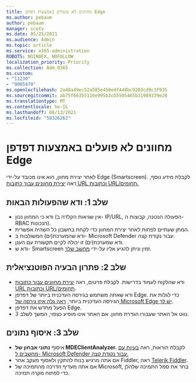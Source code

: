 ```yaml
---
title: מחוונים לא פועלים באמצעות דפדפן Edge
ms.author: pebaum
author: pebaum
manager: scotv
ms.date: 05/25/2021
ms.audience: Admin
ms.topic: article
ms.service: o365-administration
ROBOTS: NOINDEX, NOFOLLOW
localization_priority: Priority
ms.collection: Adm_O365
ms.custom:
- "11230"
- "9005470"
ms.openlocfilehash: 2a48a49ec52a585e450edf448bc9203cd9c3f935
ms.sourcegitcommit: ab75f66355116e995b3cb5505465b31989339e28
ms.translationtype: MT
ms.contentlocale: he-IL
ms.lasthandoff: 08/13/2021
ms.locfileid: "58326262"
---
```

# <a name="indicators-dont-work-using-edge-browser"></a>מחוונים לא פועלים באמצעות דפדפן Edge

לאחר יצירת מחוון, הוא אינו מכובד על-ידי Edge (Smartscreen). לקבלת מידע נוסף, ראה [יצירת מחוונים עבור כתובות URL וכתובות URL/תחומים.](https://docs.microsoft.com/microsoft-365/security/defender-endpoint/indicator-ip-domain)

## <a name="step-1-ensure-the-following"></a>שלב 1: ודא שהפעולות הבאות

- ודא כי המחוון נכון (אין שגיאות הקלדה ב- IP/URL, הפעולה הנכונה, קבוצות ה- RBAC הנכונות).
- המתן שעתיים לפחות לאחר יצירת המחוון כדי לקחת בחשבון כל השהיה אפשרית.
- ודא שהמערכת(ים) המשולבות ב- Microsoft Defender עבור נקודת קצה.
- ודא שמערכת(ים) זו יכולה לקיים תקשורת עם הענן.
- ודא ש- Smartscreen זמין וניתן להגיע אליו על-ידי [מחשב שלך](https://demo.smartscreen.msft.net).

## <a name="step-2-troubleshoot-the-potential-issue"></a>שלב 2: פתרון הבעיה הפוטנציאלית

- ודא שהלקוח לעמוד בדרישות. לקבלת פרטים, ראה [יצירת מחוונים עבור כתובות URL וכתובות URL/תחומים](https://docs.microsoft.com/microsoft-365/security/defender-endpoint/indicator-ip-domain).
- ודא שאתה משתמש בגירסה העדכנית ביותר של דפדפן Edge. כדי לגלות את הגירסה העדכנית ביותר, [ראה גלה איזו גירסה של Microsoft Edge יש לך](https://support.microsoft.com/microsoft-edge/find-out-which-version-of-microsoft-edge-you-have-c726bee8-c42e-e472-e954-4cf5123497eb).
- הפעל מחדש את דפדפן Edge.
- נווט אל האתר שעבורו הגדרת מחוון. אם האתר אינו מופיע כצפוי, המשך לשלב 3. 

## <a name="step-3-collect-data"></a>שלב 3: איסוף נתונים

- איסוף **נתוני אבחון של MDEClientAnalyzer.** לקבלת הוראות, ראה [בעיות עם מחשבים ל- Microsoft Defender עבור נקודת קצה.](issues-with-onboarding-machines.md)
- אם אתה מרגיש בנוח להתקין ולאסוף מעקב אחר Fiddler, ראה [Telerik Fiddler](http://www.telerik.com/fiddler).
- אם אתה מעדיף הדרכה מהתמיכה של Microsoft, בחר את סמל התמיכה שלהלן כדי לפתוח מקרה תמיכה.
